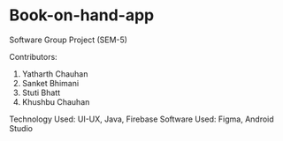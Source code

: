 # Book-on-hand-app
Software Group Project (SEM-5)

Contributors:

1. Yatharth Chauhan
2. Sanket Bhimani 
3. Stuti Bhatt 
4. Khushbu Chauhan

Technology Used: UI-UX, Java, Firebase
Software Used: Figma, Android Studio 
